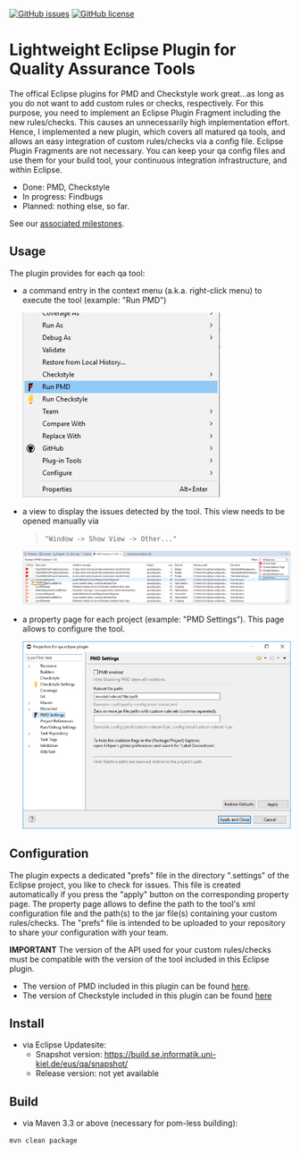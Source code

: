 [![GitHub issues](https://img.shields.io/github/issues/ChristianWulf/qa-eclipse-plugin.svg)](https://github.com/ChristianWulf/qa-eclipse-plugin/issues)
[![GitHub license](https://img.shields.io/github/license/ChristianWulf/qa-eclipse-plugin.svg)](https://github.com/ChristianWulf/qa-eclipse-plugin/blob/master/LICENSE)

# Lightweight Eclipse Plugin for Quality Assurance Tools
The offical Eclipse plugins for PMD and Checkstyle work great...as long as you do not want to add custom rules or checks, respectively. For this purpose, you need to implement an Eclipse Plugin Fragment including the new rules/checks. This causes an unnecessarily high implementation effort. Hence, I implemented a new plugin, which covers all matured qa tools, and allows an easy integration of custom rules/checks via a config file. Eclipse Plugin Fragments are not necessary. You can keep your qa config files and use them for your build tool, your continuous integration infrastructure, and within Eclipse.

- Done: PMD, Checkstyle
- In progress: Findbugs
- Planned: nothing else, so far.

 See our [associated milestones](https://github.com/ChristianWulf/qa-eclipse-plugin/milestones).

## Usage
The plugin provides for each qa tool:
- a command entry in the context menu (a.k.a. right-click menu) to execute the tool (example: "Run PMD")
  
  ![Image of the PMD's context menu entry](bundles/pmd/screenshots/pmd_context_menu.png)
- a view to display the issues detected by the tool. This view needs to be opened manually via 
  > ``"Window -> Show View -> Other..."``
  
  ![Image of the PMD's violations view](bundles/pmd/screenshots/pmd_violations_view.png)
- a property page for each project (example: "PMD Settings"). This page allows to configure the tool.
  
  ![Image of the PMD's property page](bundles/pmd/screenshots/pmd_property_page.PNG)

## Configuration
The plugin expects a dedicated "prefs" file in the directory ".settings" of the Eclipse project, you like to check for issues. This file is created automatically if you press the "apply" button on the corresponding property page. The property page allows to define the path to the tool's xml configuration file and the path(s) to the jar file(s) containing your custom rules/checks. The "prefs" file is intended to be uploaded to your repository to share your configuration with your team.

**IMPORTANT** The version of the API used for your custom rules/checks must be compatible with the version of the tool included in this Eclipse plugin.
- The version of PMD included in this plugin can be found [here](bundles/pmd/lib).
- The version of Checkstyle included in this plugin can be found [here](bundles/checkstyle/lib)

## Install
- via Eclipse Updatesite:
  - Snapshot version: https://build.se.informatik.uni-kiel.de/eus/qa/snapshot/
  - Release version: not yet available

## Build
- via Maven 3.3 or above (necessary for pom-less building):
```
mvn clean package
```
